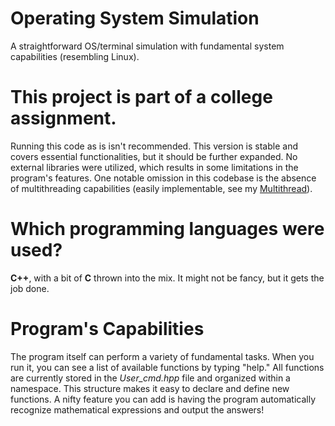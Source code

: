 # Operating System Simulation
A straightforward OS/terminal simulation with fundamental system capabilities (resembling Linux).

# This project is part of a college assignment.
Running this code as is isn't recommended. This version is stable and covers essential functionalities,
but it should be further expanded. No external libraries were utilized, which results in some limitations
in the program's features. One notable omission in this codebase is the absence of multithreading capabilities
(easily implementable, see my [Multithread](https://github.com/saeedkhatami/MultiThread)).

# Which programming languages were used?
**C++**, with a bit of **C** thrown into the mix. It might not be fancy, but it gets the job done.

# Program's Capabilities
The program itself can perform a variety of fundamental tasks. When you run it, you can see a list of available functions by typing "help." All functions are currently stored in the _User_cmd.hpp_ file and organized within a namespace. This structure makes it easy to declare and define new functions. A nifty feature you can add is having the program automatically recognize mathematical expressions and output the answers!